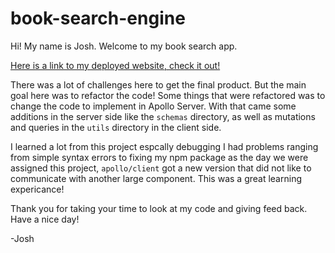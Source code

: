 # book-search-engine

Hi! My name is Josh. Welcome to my book search app. 

[Here is a link to my deployed website, check it out!](https://desolate-escarpment-61600.herokuapp.com/)


There was a lot of challenges here to get the final product. But the main goal here was to refactor the code! Some things that were refactored was to change the code to implement in Apollo Server. With that came some additions in the server side like the `schemas` directory, as well as mutations and queries in the `utils` directory in the client side.

I learned a lot from this project espcally debugging I had problems ranging from simple syntax errors to fixing my npm package as the day we were assigned this project, `apollo/client` got a new version that did not like to communicate with another large component. This was a great learning expericance!

Thank you for taking your time to look at my code and giving feed back. Have a nice day!

-Josh